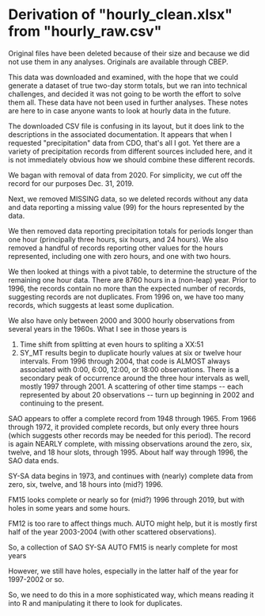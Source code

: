#  Derivation of "hourly_clean.xlsx" from "hourly_raw.csv"
Original files have been deleted because of their size and because we did not 
use them in any analyses. Originals are available through CBEP.

This data was downloaded and examined, with the hope that we could generate a 
dataset of true two-day storm totals, but we ran into technical challenges, and 
decided it was not going to be worth the effort to solve them all.  These data 
have not been used in further analyses.  These notes are here to in case anyone 
wants to look at hourly data in the future.

The downloaded CSV file is confusing in its layout, but it does link to the 
descriptions in the associated documentation.  It appears that when I requested 
"precipitation" data from CDO, that's all I got.  Yet there are a variety of 
precipitation records from different sources included here, and it is not 
immediately obvious how we should combine these different records.

We bagan with removal of data from 2020.  For simplicity, we cut off the record 
for our purposes Dec. 31, 2019.

Next, we removed MISSING data, so we deleted records without any data and data 
reporting a missing value (99) for the hours represented by the data.

We then removed data reporting precipitation totals for periods longer than one hour 
(principally three hours, six hours, and 24 hours). We also removed a handful of 
records reporting other values for the hours represented, including one with zero 
hours, and one with two hours.

We then looked at things with a pivot table, to determine the structure of the 
remaining one hour data.  There are 8760 hours in a (non-leap) year.  Prior to 1996, 
the records contain no more than the expected number of records, suggesting 
records are not duplicates.  From 1996 on, we have too many records, which suggests 
at least some duplication.

We also have only between 2000 and 3000 hourly observations from several years in 
the 1960s.
What I see in those years is  
1. Time shift from splitting at even hours to spliting a XX:51  
2. SY_MT results begin to duplicate hourly values at six or twelve hour intervals. 
   From 1996 through 2004, that code is ALMOST always associated with 0:00, 6:00, 
   12:00, or 18:00 observations.  There is a secondary peak of occurrence around 
   the three hour intervals as well, mostly 1997 through 2001.  A scattering of
   other time stamps -- each represented by about 20 observations -- turn up 
   beginning in 2002 and continuing to the present.

SAO appears to offer a complete record from 1948 through 1965.  From 1966 through 
1972, it provided complete records, but only every three hours (which suggests other 
records may be needed for this period).  The record is again NEARLY complete, with 
missing observations around the zero, six, twelve, and 18 hour slots, through 1995.
About half way through 1996, the SAO data ends.

SY-SA data begins in 1973, and continues with (nearly) complete data from zero, six, 
twelve, and 18 hours into (mid?) 1996.

FM15 looks complete or nearly so for (mid?) 1996 through 2019, but with holes in 
some years and some hours.

FM12 is too rare to affect things much.
AUTO might help, but it is mostly first half of the year 2003-2004 (with other 
scattered observations).

So, a collection of
SAO
SY-SA
AUTO
FM15 is nearly complete for most years

However, we still have holes, especially in the latter half of the year for 1997-2002 
or so.

So, we need to do this in a more sophisticated way, which means reading it into R and 
manipulating it there to look for duplicates.
